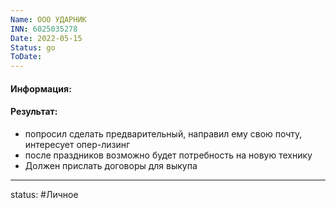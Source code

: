 ```yaml
---
Name: ООО УДАРНИК
INN: 6025035278
Date: 2022-05-15
Status: go
ToDate: 
---
```

#### Информация:


#### Результат:
- попросил сделать предварительный, направил ему свою почту, интересует опер-лизинг
- после праздников возможно будет потребность на новую технику
- Должен прислать договоры для выкупа

---
status: #Личное 
